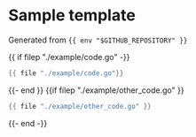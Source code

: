 # Sample template

Generated from `{{ env "$GITHUB_REPOSITORY" }}`

{{ if filep "./example/code.go" -}}
```go
{{ file "./example/code.go"}}
```
{{- end }}
{{if filep "./example/other_code.go" }}
```go
{{ file "./example/other_code.go" }}
```
{{- end -}}
